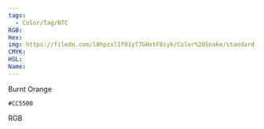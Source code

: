 ```yaml
---
tags:
  - Color/Tag/NTC
RGB:
Hex:
img: https://filedn.com/l0hpzxl1f01yT7GHxtF8cyk/Color%20Snake/standard_csv_to_svg//CC5500.svg
CMYK:
HSL:
Name:
---
```

Burnt Orange
```palette
#CC5500
```
RGB
